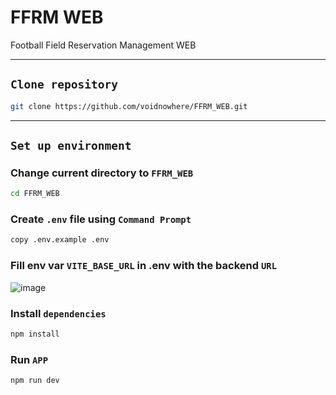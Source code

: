 # FFRM WEB
Football Field Reservation Management WEB

<hr>

## `Clone repository`
```bash
git clone https://github.com/voidnowhere/FFRM_WEB.git
```

<hr>

## `Set up environment`
### Change current directory to `FFRM_WEB`
```bash
cd FFRM_WEB
```
### Create `.env` file using `Command Prompt`
```bash
copy .env.example .env
```
### Fill env var `VITE_BASE_URL` in .env with the backend `URL`
![image](https://user-images.githubusercontent.com/79842485/228253152-19096b2e-eb0f-4a9c-8034-f02c320777a6.png)
### Install `dependencies`
```bash
npm install
```
### Run `APP`
```bash
npm run dev
```
